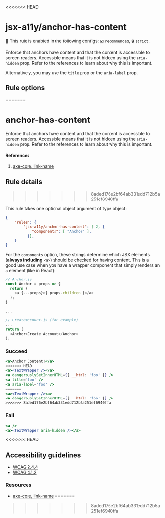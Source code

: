 <<<<<<< HEAD
# jsx-a11y/anchor-has-content

💼 This rule is enabled in the following configs: ☑️ `recommended`, 🔒 `strict`.

<!-- end auto-generated rule header -->

Enforce that anchors have content and that the content is accessible to screen readers. Accessible means that it is not hidden using the `aria-hidden` prop. Refer to the references to learn about why this is important.

Alternatively, you may use the `title` prop or the `aria-label` prop.

## Rule options
=======
# anchor-has-content

Enforce that anchors have content and that the content is accessible to screen readers. Accessible means that it is not hidden using the `aria-hidden` prop. Refer to the references to learn about why this is important.

#### References
1. [axe-core, link-name](https://dequeuniversity.com/rules/axe/3.2/link-name)

## Rule details
>>>>>>> 8aded176e2bf64ab331edd712b5a251ef6940ffa

This rule takes one optional object argument of type object:

```json
{
    "rules": {
        "jsx-a11y/anchor-has-content": [ 2, {
            "components": [ "Anchor" ],
          }],
    }
}
```

For the `components` option, these strings determine which JSX elements (**always including** `<a>`) should be checked for having content. This is a good use case when you have a wrapper component that simply renders an `a` element (like in React):

```js
// Anchor.js
const Anchor = props => {
  return (
    <a {...props}>{ props.children }</a>
  );
}

...

// CreateAccount.js (for example)
...
return (
  <Anchor>Create Account</Anchor>
);
```


### Succeed
```jsx
<a>Anchor Content!</a>
<<<<<<< HEAD
<a><TextWrapper /></a>
<a dangerouslySetInnerHTML={{ __html: 'foo' }} />
<a title='foo' />
<a aria-label='foo' />
=======
<a><TextWrapper /><a>
<a dangerouslySetInnerHTML={{ __html: 'foo' }} />
>>>>>>> 8aded176e2bf64ab331edd712b5a251ef6940ffa
```

### Fail
```jsx
<a />
<a><TextWrapper aria-hidden /></a>
```
<<<<<<< HEAD
## Accessibility guidelines
- [WCAG 2.4.4](https://www.w3.org/WAI/WCAG21/Understanding/link-purpose-in-context)
- [WCAG 4.1.2](https://www.w3.org/WAI/WCAG21/Understanding/name-role-value)

### Resources
- [axe-core, link-name](https://dequeuniversity.com/rules/axe/3.2/link-name)
=======
>>>>>>> 8aded176e2bf64ab331edd712b5a251ef6940ffa
